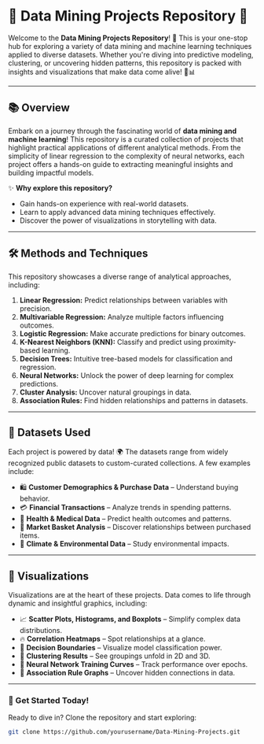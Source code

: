 # 🌟 Data Mining Projects Repository 🌟

Welcome to the **Data Mining Projects Repository**! 🚀 This is your one-stop hub for exploring a variety of data mining and machine learning techniques applied to diverse datasets. Whether you're diving into predictive modeling, clustering, or uncovering hidden patterns, this repository is packed with insights and visualizations that make data come alive! 🧠📊

---

## 📚 Overview

Embark on a journey through the fascinating world of **data mining and machine learning**! This repository is a curated collection of projects that highlight practical applications of different analytical methods. From the simplicity of linear regression to the complexity of neural networks, each project offers a hands-on guide to extracting meaningful insights and building impactful models.

✨ **Why explore this repository?**

- Gain hands-on experience with real-world datasets.
- Learn to apply advanced data mining techniques effectively.
- Discover the power of visualizations in storytelling with data.

---

## 🛠️ Methods and Techniques

This repository showcases a diverse range of analytical approaches, including:

1. **Linear Regression:** Predict relationships between variables with precision.
2. **Multivariable Regression:** Analyze multiple factors influencing outcomes.
3. **Logistic Regression:** Make accurate predictions for binary outcomes.
4. **K-Nearest Neighbors (KNN):** Classify and predict using proximity-based learning.
5. **Decision Trees:** Intuitive tree-based models for classification and regression.
6. **Neural Networks:** Unlock the power of deep learning for complex predictions.
7. **Cluster Analysis:** Uncover natural groupings in data.
8. **Association Rules:** Find hidden relationships and patterns in datasets.

---

## 📂 Datasets Used

Each project is powered by data! 🌍 The datasets range from widely recognized public datasets to custom-curated collections. A few examples include:

- 🛍️ **Customer Demographics & Purchase Data** – Understand buying behavior.
- 💳 **Financial Transactions** – Analyze trends in spending patterns.
- 🏥 **Health & Medical Data** – Predict health outcomes and patterns.
- 🛒 **Market Basket Analysis** – Discover relationships between purchased items.
- 🌱 **Climate & Environmental Data** – Study environmental impacts.

---

## 🎨 Visualizations

Visualizations are at the heart of these projects. Data comes to life through dynamic and insightful graphics, including:

- 📈 **Scatter Plots, Histograms, and Boxplots** – Simplify complex data distributions.
- 🔥 **Correlation Heatmaps** – Spot relationships at a glance.
- 🧩 **Decision Boundaries** – Visualize model classification power.
- 🌟 **Clustering Results** – See groupings unfold in 2D and 3D.
- 🧠 **Neural Network Training Curves** – Track performance over epochs.
- 🔗 **Association Rule Graphs** – Uncover hidden connections in data.

---

### 🚀 Get Started Today!

Ready to dive in? Clone the repository and start exploring:

```bash
git clone https://github.com/yourusername/Data-Mining-Projects.git
